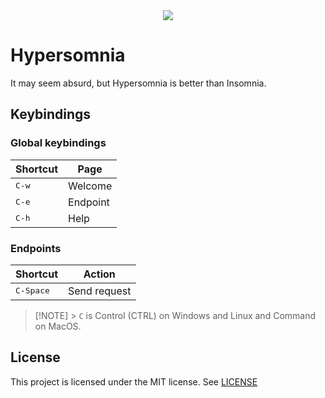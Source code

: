 <div style="text-align: center;">
  <image src="./docs/images/welcome.png" />
</div>

# Hypersomnia

It may seem absurd, but Hypersomnia is better than Insomnia.

## Keybindings

### Global keybindings

| Shortcut       | Page     |
| -------------- | -------- |
| <kbd>C-w</kbd> | Welcome  |
| <kbd>C-e</kbd> | Endpoint |
| <kbd>C-h</kbd> | Help     |

### Endpoints

| Shortcut           | Action       |
| ------------------ | ------------ |
| <kbd>C-Space</kbd> | Send request |

> [!NOTE] > `C` is Control (CTRL) on Windows and Linux and Command on MacOS.

## License

This project is licensed under the MIT license. See [LICENSE](./LICENSE)
